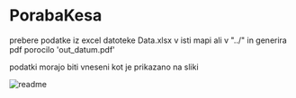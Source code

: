 # PorabaKesa

prebere podatke iz excel datoteke Data.xlsx v isti mapi ali v "../" in generira pdf porocilo 'out_datum.pdf'

podatki morajo biti vneseni kot je prikazano na sliki 

![readme](https://user-images.githubusercontent.com/58532095/133887279-e97781cb-690d-4daf-98b5-3e639ad85c86.png)
